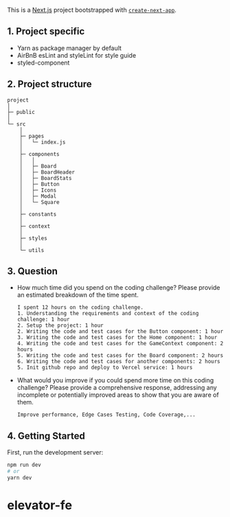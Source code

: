 This is a [Next.js](https://nextjs.org/) project bootstrapped with [`create-next-app`](https://github.com/vercel/next.js/tree/canary/packages/create-next-app).

## 1. Project specific

- Yarn as package manager by default
- AirBnB esLint and styleLint for style guide
- styled-component

## 2. Project structure

```
project
│
├─ public
│
└─ src
    │
    ├─ pages
    │   └─ index.js
    │
    ├─ components
    │   │
    │   ├─ Board
    │   ├─ BoardHeader
    │   ├─ BoardStats
    │   ├─ Button
    │   ├─ Icons
    │   ├─ Modal
    │   └─ Square
    │
    ├─ constants
    │
    ├─ context
    │
    ├─ styles
    │
    └─ utils
```

## 3. Question

- How much time did you spend on the coding challenge? Please provide an estimated breakdown of the time spent.
  ```
  I spent 12 hours on the coding challenge.
  1. Understanding the requirements and context of the coding challenge: 1 hour
  2. Setup the project: 1 hour
  2. Writing the code and test cases for the Button component: 1 hour
  3. Writing the code and test cases for the Home component: 1 hour
  4. Writing the code and test cases for the GameContext component: 2 hours
  5. Writing the code and test cases for the Board component: 2 hours
  6. Writing the code and test cases for another components: 2 hours
  5. Init github repo and deploy to Vercel service: 1 hours
  ```
- What would you improve if you could spend more time on this coding challenge? Please provide a comprehensive response, addressing any incomplete or potentially improved areas to show that you are aware of them.
  ```
  Improve performance, Edge Cases Testing, Code Coverage,...
  ```

## 4. Getting Started

First, run the development server:

```bash
npm run dev
# or
yarn dev
```
# elevator-fe

